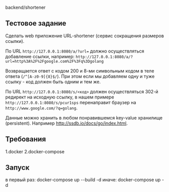 backend/shortener

Тестовое задание
------

Сделать web приложение URL-shortener (сервис сокращения размеров ссылки).

По URL `http://127.0.0.1:8080/a/?url=` должно осуществляться добавление ссылки, например:
`http://127.0.0.1:8080/a/?url=http%3A%2F%2Fgoogle.com%2F%3Fq%3Dgolang`

Возвращается ответ с кодом 200 и 8-ми символьным кодом в теле ответа (`/^[A-z0-9]{8}$/`).
При этом если мы добавляем одну и туже ссылку - код должен быть одним и тем же.

По URL `http://127.0.0.1:8080/s/<код>` должен осуществляться 302-й редирект на исходную ссылку, в нашем примере `http://127.0.0.1:8080/s/pcur1sps` перенаправит браузер на `http://www.google.com/?q=golang`.

Данные можно хранить в любом понравившемся key-value хранилище (persistent).
Например http://ssdb.io/docs/go/index.html.

Требования
------

1.docker
2.docker-compose

Запуск
------
в первый раз:
docker-compose up --build -d
иначе:
docker-compose up -d
